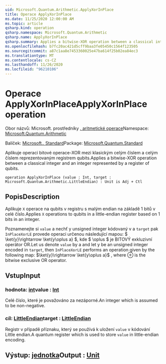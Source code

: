 ```yaml
---
uid: Microsoft.Quantum.Arithmetic.ApplyXorInPlace
title: Operace ApplyXorInPlace
ms.date: 11/25/2020 12:00:00 AM
ms.topic: article
qsharp.kind: operation
qsharp.namespace: Microsoft.Quantum.Arithmetic
qsharp.name: ApplyXorInPlace
qsharp.summary: Applies a bitwise-XOR operation between a classical integer and an integer represented by a register of qubits.
ms.openlocfilehash: b7fc20ac421d5cff9baa3fe05450c1564f123505
ms.sourcegitcommit: a87c1aa8e7453360025e47ba614f25b02ea84ec3
ms.translationtype: MT
ms.contentlocale: cs-CZ
ms.lasthandoff: 11/26/2020
ms.locfileid: "96210106"
---
```

# <a name="applyxorinplace-operation"></a><span data-ttu-id="511aa-102">Operace ApplyXorInPlace</span><span class="sxs-lookup"><span data-stu-id="511aa-102">ApplyXorInPlace operation</span></span>

<span data-ttu-id="511aa-103">Obor názvů: Microsoft. prostředníky [. aritmetické operace](xref:Microsoft.Quantum.Arithmetic)</span><span class="sxs-lookup"><span data-stu-id="511aa-103">Namespace: [Microsoft.Quantum.Arithmetic](xref:Microsoft.Quantum.Arithmetic)</span></span>

<span data-ttu-id="511aa-104">Balíček: [Microsoft.. Standard](https://nuget.org/packages/Microsoft.Quantum.Standard)</span><span class="sxs-lookup"><span data-stu-id="511aa-104">Package: [Microsoft.Quantum.Standard](https://nuget.org/packages/Microsoft.Quantum.Standard)</span></span>


<span data-ttu-id="511aa-105">Aplikuje operaci bitové operace-XOR mezi klasickým celým číslem a celým číslem reprezentovaným registrem qubits.</span><span class="sxs-lookup"><span data-stu-id="511aa-105">Applies a bitwise-XOR operation between a classical integer and an integer represented by a register of qubits.</span></span>

```qsharp
operation ApplyXorInPlace (value : Int, target : Microsoft.Quantum.Arithmetic.LittleEndian) : Unit is Adj + Ctl
```


## <a name="description"></a><span data-ttu-id="511aa-106">Popis</span><span class="sxs-lookup"><span data-stu-id="511aa-106">Description</span></span>

<span data-ttu-id="511aa-107">Aplikuje `X` operace na qubits v registru s malým endian na základě 1 bitů v celé číslo.</span><span class="sxs-lookup"><span data-stu-id="511aa-107">Applies `X` operations to qubits in a little-endian register based on 1 bits in an integer.</span></span>

<span data-ttu-id="511aa-108">Poznamenejte si `value` a nechť y unsigned integer kódovaný v a `target` pak `InPlaceXorLE` provede operaci určenou následující mapou: $ \ket{y}\rightarrow \ket{y\oplus a} $, kde $ \oplus $ je BITOVÝ exkluzivní operátor OR.</span><span class="sxs-lookup"><span data-stu-id="511aa-108">Let us denote `value` by a and let y be an unsigned integer encoded in `target`, then `InPlaceXorLE` performs an operation given by the following map: $\ket{y}\rightarrow \ket{y\oplus a}$ , where $\oplus$ is the bitwise exclusive OR operator.</span></span>

## <a name="input"></a><span data-ttu-id="511aa-109">Vstup</span><span class="sxs-lookup"><span data-stu-id="511aa-109">Input</span></span>

### <a name="value--int"></a><span data-ttu-id="511aa-110">hodnota: [int](xref:microsoft.quantum.lang-ref.int)</span><span class="sxs-lookup"><span data-stu-id="511aa-110">value : [Int](xref:microsoft.quantum.lang-ref.int)</span></span>

<span data-ttu-id="511aa-111">Celé číslo, které je považováno za nezáporné.</span><span class="sxs-lookup"><span data-stu-id="511aa-111">An integer which is assumed to be non-negative.</span></span>


### <a name="target--littleendian"></a><span data-ttu-id="511aa-112">cíl: [LittleEndian](xref:Microsoft.Quantum.Arithmetic.LittleEndian)</span><span class="sxs-lookup"><span data-stu-id="511aa-112">target : [LittleEndian](xref:Microsoft.Quantum.Arithmetic.LittleEndian)</span></span>

<span data-ttu-id="511aa-113">Registr v případě příznaku, který se používá k uložení `value` v kódování Little endian.</span><span class="sxs-lookup"><span data-stu-id="511aa-113">A quantum register which is used to store `value` in little-endian encoding.</span></span>



## <a name="output--unit"></a><span data-ttu-id="511aa-114">Výstup: [jednotka](xref:microsoft.quantum.lang-ref.unit)</span><span class="sxs-lookup"><span data-stu-id="511aa-114">Output : [Unit](xref:microsoft.quantum.lang-ref.unit)</span></span>

